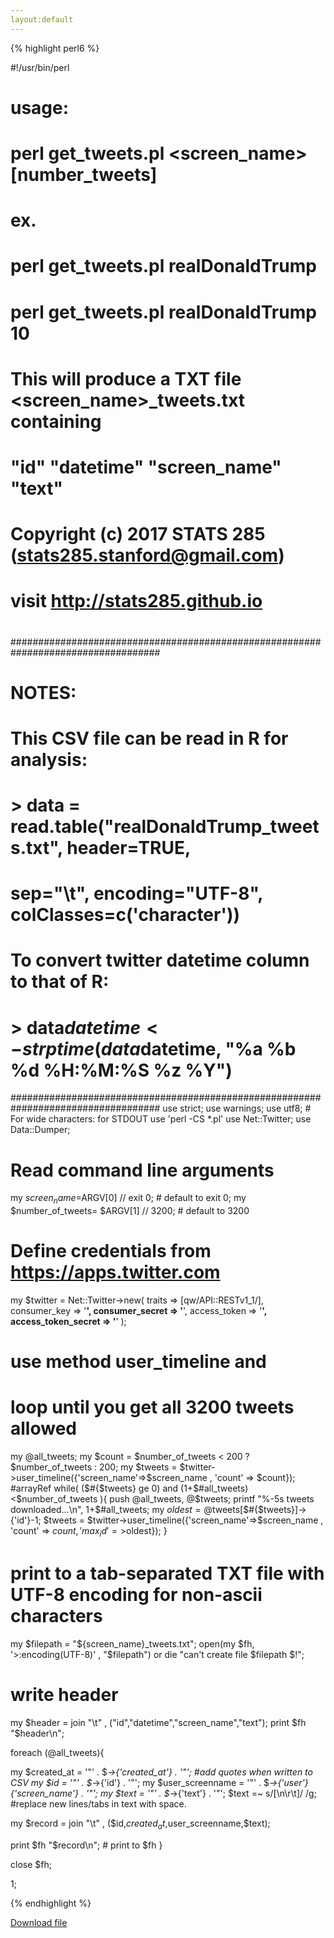 ```yaml
---
layout:default
---
```


{% highlight perl6 %}

#!/usr/bin/perl
# usage:
#        perl get_tweets.pl <screen_name> [number_tweets]
# ex.
#        perl get_tweets.pl realDonaldTrump
#        perl get_tweets.pl realDonaldTrump  10
#
#  This will produce a TXT file <screen_name>_tweets.txt containing
#        "id"      "datetime"    "screen_name" "text"
# Copyright (c) 2017 STATS 285 (stats285.stanford@gmail.com)
# visit http://stats285.github.io
#
###################################################################################
#  NOTES:
#  This CSV file can be read in R for analysis:
#       > data = read.table("realDonaldTrump_tweets.txt", header=TRUE,
#                            sep="\t", encoding="UTF-8", colClasses=c('character'))
#
#  To convert twitter datetime column to that of R:
#       > data$datetime <- strptime(data$datetime, "%a %b %d %H:%M:%S %z %Y")
###################################################################################
use strict;
use warnings;
use utf8;               # For wide characters: for STDOUT use 'perl -CS *.pl'
use Net::Twitter;
use Data::Dumper;



# Read command line arguments
my $screen_name=$ARGV[0] // exit 0;        # default to exit 0;
my $number_of_tweets= $ARGV[1] // 3200;    # default to 3200


# Define credentials from https://apps.twitter.com
my $twitter = Net::Twitter->new(
traits   => [qw/API::RESTv1_1/],
consumer_key        => '****************',
consumer_secret     => '****************',
access_token        => '****************',
access_token_secret => '****************'
);



# use method user_timeline and
# loop until you get all 3200 tweets allowed
my @all_tweets;
my $count       = $number_of_tweets < 200 ?  $number_of_tweets : 200;
my $tweets      = $twitter->user_timeline({'screen_name'=>$screen_name , 'count' => $count});  #arrayRef
while( ($#{$tweets} ge 0) and  (1+$#all_tweets)<$number_of_tweets ){
push @all_tweets, @$tweets;
printf "%-5s tweets downloaded...\n", 1+$#all_tweets;
my $oldest = @$tweets[$#{$tweets}]->{'id'}-1;
$tweets      = $twitter->user_timeline({'screen_name'=>$screen_name , 'count' => $count , 'max_id'=>$oldest});
}



# print to a tab-separated TXT file with UTF-8 encoding for non-ascii characters
my $filepath = "${screen_name}_tweets.txt";
open(my $fh, '>:encoding(UTF-8)' , "$filepath") or die "can't create file $filepath $!";
# write header
my $header = join "\t" , ("id","datetime","screen_name","text");
print $fh "$header\n";

foreach (@all_tweets){

my $created_at      = '"' . $_->{'created_at'} . '"';     #add quotes when written to CSV
my $id              = '"' . $_->{'id'} . '"';
my $user_screenname = '"' . $_->{'user'}{'screen_name'} . '"';
my $text            = '"' . $_->{'text'} . '"';
$text =~ s/[\n\r\t]/ /g;                  #replace new lines/tabs in text with space.

my $record = join "\t" , ($id,$created_at,$user_screenname,$text);

print $fh "$record\n";    # print to $fh
}

close $fh;


1;

{% endhighlight %}

[Download file](perl-tutorial-files/get_tweets.pl)



